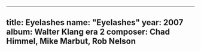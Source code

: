 
---
title: Eyelashes
name: "Eyelashes"
year:  2007
album: Walter Klang era 2
composer: Chad Himmel, Mike Marbut, Rob Nelson
---
